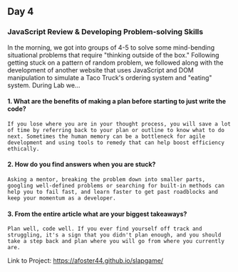 ## Day 4

### JavaScript Review & Developing Problem-solving Skills

In the morning, we got into groups of 4-5 to solve some mind-bending situational problems that require "thinking outside of the box." Following getting stuck on a pattern of random problem, we followed along with the development of another website that uses JavaScript and DOM manipulation to simulate a Taco Truck's ordering system and "eating" system. During Lab we... 

#### 1. What are the benefits of making a plan before starting to just write the code? 

```If you lose where you are in your thought process, you will save a lot of time by referring back to your plan or outline to know what to do next. Sometimes the human memory can be a bottleneck for agile development and using tools to remedy that can help boost efficiency ethically.```

#### 2. How do you find answers when you are stuck?

```Asking a mentor, breaking the problem down into smaller parts, googling well-defined problems or searching for built-in methods can help you to fail fast, and learn faster to get past roadblocks and keep your momentum as a developer.```

#### 3. From the entire article what are your biggest takeaways?

```Plan well, code well. If you ever find yourself off track and struggling, it's a sign that you didn't plan enough, and you should take a step back and plan where you will go from where you currently are.```

Link to Project: https://afoster44.github.io/slapgame/